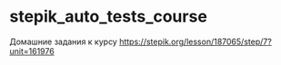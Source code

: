 # stepik_auto_tests_course
Домашние задания к курсу
https://stepik.org/lesson/187065/step/7?unit=161976
